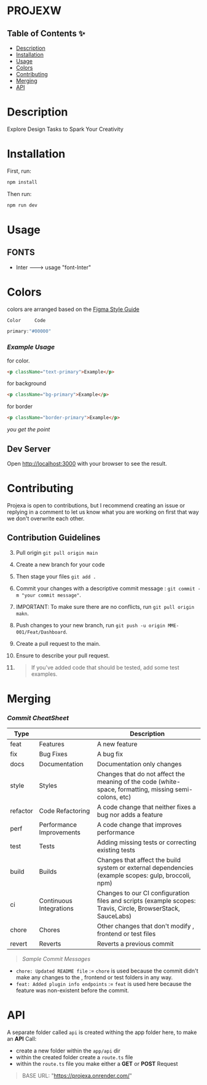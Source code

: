 # PROJEXW

## Table of Contents ✨

- [Description](#description)
- [Installation](#installation)
- [Usage](#usage)
- [Colors](#colors)
- [Contributing](#contributing)
- [Merging](#merging)
- [API](#api)

# Description

Explore Design Tasks to Spark Your Creativity

# Installation

First, run:

```bash
npm install
```

Then run:

```bash
npm run dev
```

# Usage

## FONTS


- Inter ---> usage "font-Inter"

# Colors

colors are arranged based on the [Figma Style Guide](https://www.figma.com/file/GJJibKX5bbk6y5RvuPs8aF/Mentor-Me?type=design&node-id=1266-18028&mode=design&t=Ue0EW9TjbNDK1L1R-0)

```js
Color     Code

primary:"#00000"

```

### _Example Usage_

for color.

```html
<p className="text-primary">Example</p>
```

for background

```html
<p className="bg-primary">Example</p>
```

for border

```html
<p className="border-primary">Example</p>
```

_you get the point_

## Dev Server

Open [http://localhost:3000](http://localhost:3000) with your browser to see the result.

# Contributing

Projexa is open to contributions, but I recommend creating an issue or replying in a comment to let us know what you are working on first that way we don't overwrite each other.

## Contribution Guidelines

3. Pull origin `git pull origin main`

4. Create a new branch for your code 

6. Then stage your files `git add .`

7. Commit your changes with a descriptive commit message : `git commit -m "your commit message"`.

8. IMPORTANT: To make sure there are no conflicts, run `git pull origin makn`.

9. Push changes to your new branch, run `git push -u origin MME-001/Feat/Dashboard`.

10. Create a pull request to the main.

11. Ensure to describe your pull request.

12. > If you've added code that should be tested, add some test examples.

# Merging



### _Commit CheatSheet_

| Type     |                          | Description                                                                                                 |
| -------- | ------------------------ | ----------------------------------------------------------------------------------------------------------- |
| feat     | Features                 | A new feature                                                                                               |
| fix      | Bug Fixes                | A bug fix                                                                                                   |
| docs     | Documentation            | Documentation only changes                                                                                  |
| style    | Styles                   | Changes that do not affect the meaning of the code (white-space, formatting, missing semi-colons, etc)      |
| refactor | Code Refactoring         | A code change that neither fixes a bug nor adds a feature                                                   |
| perf     | Performance Improvements | A code change that improves performance                                                                     |
| test     | Tests                    | Adding missing tests or correcting existing tests                                                           |
| build    | Builds                   | Changes that affect the build system or external dependencies (example scopes: gulp, broccoli, npm)         |
| ci       | Continuous Integrations  | Changes to our CI configuration files and scripts (example scopes: Travis, Circle, BrowserStack, SauceLabs) |
| chore    | Chores                   | Other changes that don't modify , frontend or test files                                                    |
| revert   | Reverts                  | Reverts a previous commit                                                                                   |

> _Sample Commit Messages_

- `chore: Updated README file` := `chore` is used because the commit didn't make any changes to the , frontend or test folders in any way.
- `feat: Added plugin info endpoints` := `feat` is used here because the feature was non-existent before the commit.

# API

A separate folder called `api` is created withing the app folder here, to make an **API** Call:

- create a new folder within the `app/api` dir
- within the created folder create a `route.ts` file
- within the `route.ts` file you make either a **GET** or **POST** Request

> BASE URL: "https://projexa.onrender.com/"

